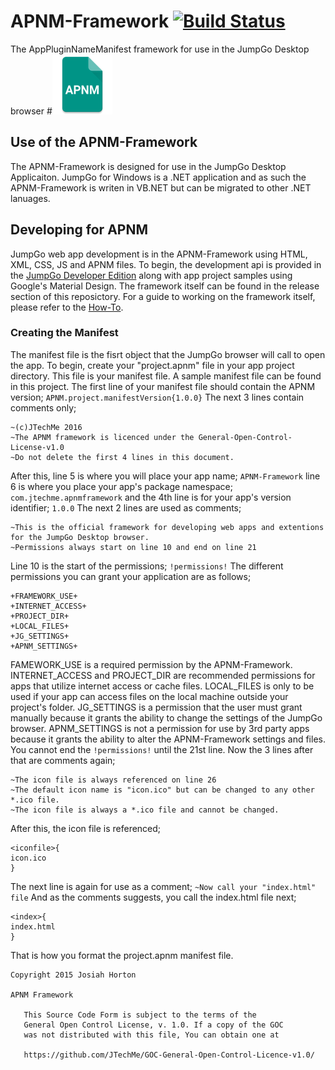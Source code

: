 # APNM-Framework [![Build Status](https://travis-ci.org/JTechMe/APNM-Framework.svg?branch=master)](https://travis-ci.org/JTechMe/APNM-Framework)
The AppPluginNameManifest framework for use in the JumpGo Desktop browser
#![](ic_launcher.png)
## Use of the APNM-Framework
The APNM-Framework is designed for use in the JumpGo Desktop Applicaiton. JumpGo for Windows is a .NET application and as such the APNM-Framework is writen in VB.NET but can be migrated to other .NET lanuages.
## Developing for APNM
JumpGo web app development is in the APNM-Framework using HTML, XML, CSS, JS and APNM files.
To begin, the development api is provided in the [JumpGo Developer Edition](https://jumpgodev.codeplex.com/) along with app project samples using Google's Material Design.
The framework itself can be found in the release section of this reposictory. For a guide to working on the framework itself, please refer to the [How-To](https://github.com/JTechMe/APNM-Framework/blob/master/APNM.NET%20How-To.md).
### Creating the Manifest
The manifest file is the fisrt object that the JumpGo browser will call to open the app. To begin, create your "project.apnm" file in your app project directory. This file is your manifest file. A sample manifest file can be found in this project.
The first line of your manifest file should contain the APNM version; ```` APNM.project.manifestVersion{1.0.0} ```` The next 3 lines contain comments only;
````
~(c)JTechMe 2016
~The APNM framework is licenced under the General-Open-Control-License-v1.0
~Do not delete the first 4 lines in this document.
````
After this, line 5 is where you will place your app name; ```` APNM-Framework ```` line 6 is where you place your app's package namespace; ```` com.jtechme.apnmframework ```` and the 4th line is for your app's version identifier; ```` 1.0.0 ````
The next 2 lines are used as comments;
````
~This is the official framework for developing web apps and extentions for the JumpGo Desktop browser.
~Permissions always start on line 10 and end on line 21
````
Line 10 is the start of the permissions; ```` !permissions! ````
The different permissions you can grant your application are as follows;
````
+FRAMEWORK_USE+
+INTERNET_ACCESS+
+PROJECT_DIR+
+LOCAL_FILES+
+JG_SETTINGS+
+APNM_SETTINGS+
````
FAMEWORK_USE is a required permission by the APNM-Framework. INTERNET_ACCESS and PROJECT_DIR are recommended permissions for apps that utilize internet access or cache files. LOCAL_FILES is only to be used if your app can access files on the local machine outside your project's folder. JG_SETTINGS is a permission that the user must grant manually because it grants the ability to change the settings of the JumpGo browser. APNM_SETTINGS is not a permission for use by 3rd party apps because it grants the ability to alter the APNM-Framework settings and files.
You cannot end the ```` !permissions! ```` until the 21st line. Now the 3 lines after that are comments again;
````
~The icon file is always referenced on line 26
~The default icon name is "icon.ico" but can be changed to any other *.ico file.
~The icon file is always a *.ico file and cannot be changed.
````
After this, the icon file is referenced;
````
<iconfile>{
icon.ico
}
````
The next line is again for use as a comment; ```` ~Now call your "index.html" file ```` And as the comments suggests, you call the index.html file next;
````
<index>{
index.html
}
````
That is how you format the project.apnm manifest file.

```
Copyright 2015 Josiah Horton

APNM Framework

   This Source Code Form is subject to the terms of the 
   General Open Control License, v. 1.0. If a copy of the GOC 
   was not distributed with this file, You can obtain one at 
   
   https://github.com/JTechMe/GOC-General-Open-Control-Licence-v1.0/
```
